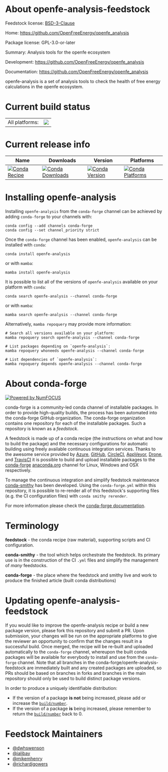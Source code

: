 About openfe-analysis-feedstock
===============================

Feedstock license: [BSD-3-Clause](https://github.com/conda-forge/openfe-analysis-feedstock/blob/main/LICENSE.txt)

Home: https://github.com/OpenFreeEnergy/openfe_analysis

Package license: GPL-3.0-or-later

Summary: Analysis tools for the openfe ecosystem

Development: https://github.com/OpenFreeEnergy/openfe_analysis

Documentation: https://github.com/OpenFreeEnergy/openfe_analysis

openfe-analysis is a set of analysis tools to check the
health of free energy calculations in the openfe ecosystem.


Current build status
====================


<table><tr><td>All platforms:</td>
    <td>
      <a href="https://dev.azure.com/conda-forge/feedstock-builds/_build/latest?definitionId=20431&branchName=main">
        <img src="https://dev.azure.com/conda-forge/feedstock-builds/_apis/build/status/openfe-analysis-feedstock?branchName=main">
      </a>
    </td>
  </tr>
</table>

Current release info
====================

| Name | Downloads | Version | Platforms |
| --- | --- | --- | --- |
| [![Conda Recipe](https://img.shields.io/badge/recipe-openfe--analysis-green.svg)](https://anaconda.org/conda-forge/openfe-analysis) | [![Conda Downloads](https://img.shields.io/conda/dn/conda-forge/openfe-analysis.svg)](https://anaconda.org/conda-forge/openfe-analysis) | [![Conda Version](https://img.shields.io/conda/vn/conda-forge/openfe-analysis.svg)](https://anaconda.org/conda-forge/openfe-analysis) | [![Conda Platforms](https://img.shields.io/conda/pn/conda-forge/openfe-analysis.svg)](https://anaconda.org/conda-forge/openfe-analysis) |

Installing openfe-analysis
==========================

Installing `openfe-analysis` from the `conda-forge` channel can be achieved by adding `conda-forge` to your channels with:

```
conda config --add channels conda-forge
conda config --set channel_priority strict
```

Once the `conda-forge` channel has been enabled, `openfe-analysis` can be installed with `conda`:

```
conda install openfe-analysis
```

or with `mamba`:

```
mamba install openfe-analysis
```

It is possible to list all of the versions of `openfe-analysis` available on your platform with `conda`:

```
conda search openfe-analysis --channel conda-forge
```

or with `mamba`:

```
mamba search openfe-analysis --channel conda-forge
```

Alternatively, `mamba repoquery` may provide more information:

```
# Search all versions available on your platform:
mamba repoquery search openfe-analysis --channel conda-forge

# List packages depending on `openfe-analysis`:
mamba repoquery whoneeds openfe-analysis --channel conda-forge

# List dependencies of `openfe-analysis`:
mamba repoquery depends openfe-analysis --channel conda-forge
```


About conda-forge
=================

[![Powered by
NumFOCUS](https://img.shields.io/badge/powered%20by-NumFOCUS-orange.svg?style=flat&colorA=E1523D&colorB=007D8A)](https://numfocus.org)

conda-forge is a community-led conda channel of installable packages.
In order to provide high-quality builds, the process has been automated into the
conda-forge GitHub organization. The conda-forge organization contains one repository
for each of the installable packages. Such a repository is known as a *feedstock*.

A feedstock is made up of a conda recipe (the instructions on what and how to build
the package) and the necessary configurations for automatic building using freely
available continuous integration services. Thanks to the awesome service provided by
[Azure](https://azure.microsoft.com/en-us/services/devops/), [GitHub](https://github.com/),
[CircleCI](https://circleci.com/), [AppVeyor](https://www.appveyor.com/),
[Drone](https://cloud.drone.io/welcome), and [TravisCI](https://travis-ci.com/)
it is possible to build and upload installable packages to the
[conda-forge](https://anaconda.org/conda-forge) [anaconda.org](https://anaconda.org/)
channel for Linux, Windows and OSX respectively.

To manage the continuous integration and simplify feedstock maintenance
[conda-smithy](https://github.com/conda-forge/conda-smithy) has been developed.
Using the ``conda-forge.yml`` within this repository, it is possible to re-render all of
this feedstock's supporting files (e.g. the CI configuration files) with ``conda smithy rerender``.

For more information please check the [conda-forge documentation](https://conda-forge.org/docs/).

Terminology
===========

**feedstock** - the conda recipe (raw material), supporting scripts and CI configuration.

**conda-smithy** - the tool which helps orchestrate the feedstock.
                   Its primary use is in the construction of the CI ``.yml`` files
                   and simplify the management of *many* feedstocks.

**conda-forge** - the place where the feedstock and smithy live and work to
                  produce the finished article (built conda distributions)


Updating openfe-analysis-feedstock
==================================

If you would like to improve the openfe-analysis recipe or build a new
package version, please fork this repository and submit a PR. Upon submission,
your changes will be run on the appropriate platforms to give the reviewer an
opportunity to confirm that the changes result in a successful build. Once
merged, the recipe will be re-built and uploaded automatically to the
`conda-forge` channel, whereupon the built conda packages will be available for
everybody to install and use from the `conda-forge` channel.
Note that all branches in the conda-forge/openfe-analysis-feedstock are
immediately built and any created packages are uploaded, so PRs should be based
on branches in forks and branches in the main repository should only be used to
build distinct package versions.

In order to produce a uniquely identifiable distribution:
 * If the version of a package **is not** being increased, please add or increase
   the [``build/number``](https://docs.conda.io/projects/conda-build/en/latest/resources/define-metadata.html#build-number-and-string).
 * If the version of a package **is** being increased, please remember to return
   the [``build/number``](https://docs.conda.io/projects/conda-build/en/latest/resources/define-metadata.html#build-number-and-string)
   back to 0.

Feedstock Maintainers
=====================

* [@dwhswenson](https://github.com/dwhswenson/)
* [@ialibay](https://github.com/ialibay/)
* [@mikemhenry](https://github.com/mikemhenry/)
* [@richardjgowers](https://github.com/richardjgowers/)

